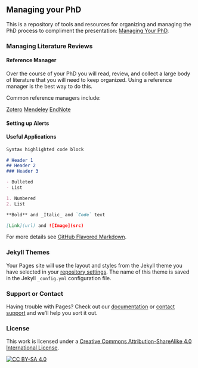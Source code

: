 ## Managing your PhD

This is a repository of tools and resources for organizing and managing the PhD process to compliment the presentation: [Managing Your PhD](https://github.com/pete-lawson/managing-your-phd/raw/main/resources/managing-your-phd.pdf). 

### Managing Literature Reviews

#### Reference Manager

Over the course of your PhD you will read, review, and collect a large body of literature that you will need to keep organized. Using a reference manager is the best way to do this.

Common reference managers include:

[Zotero](https://www.zotero.org/)
[Mendeley](https://www.mendeley.com/)
[EndNote](https://libguides.tulane.edu/endnote)

#### Setting up Alerts


#### Useful Applications
```markdown
Syntax highlighted code block

# Header 1
## Header 2
### Header 3

- Bulleted
- List

1. Numbered
2. List

**Bold** and _Italic_ and `Code` text

[Link](url) and ![Image](src)
```

For more details see [GitHub Flavored Markdown](https://guides.github.com/features/mastering-markdown/).

### Jekyll Themes

Your Pages site will use the layout and styles from the Jekyll theme you have selected in your [repository settings](https://github.com/pete-lawson/managing-your-phd/settings). The name of this theme is saved in the Jekyll `_config.yml` configuration file.

### Support or Contact

Having trouble with Pages? Check out our [documentation](https://docs.github.com/categories/github-pages-basics/) or [contact support](https://support.github.com/contact) and we’ll help you sort it out.

### License
This work is licensed under a
[Creative Commons Attribution-ShareAlike 4.0 International License][cc-by-sa].

[![CC BY-SA 4.0][cc-by-sa-image]][cc-by-sa]

[cc-by-sa]: http://creativecommons.org/licenses/by-sa/4.0/
[cc-by-sa-image]: https://licensebuttons.net/l/by-sa/4.0/88x31.png
[cc-by-sa-shield]: https://img.shields.io/badge/License-CC%20BY--SA%204.0-lightgrey.svg


